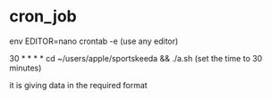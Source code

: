 # cron_job

env EDITOR=nano crontab -e (use any editor)

30 * * * *  cd ~/users/apple/sportskeeda && ./a.sh (set the time to 30 minutes)

it is giving data in the required format
